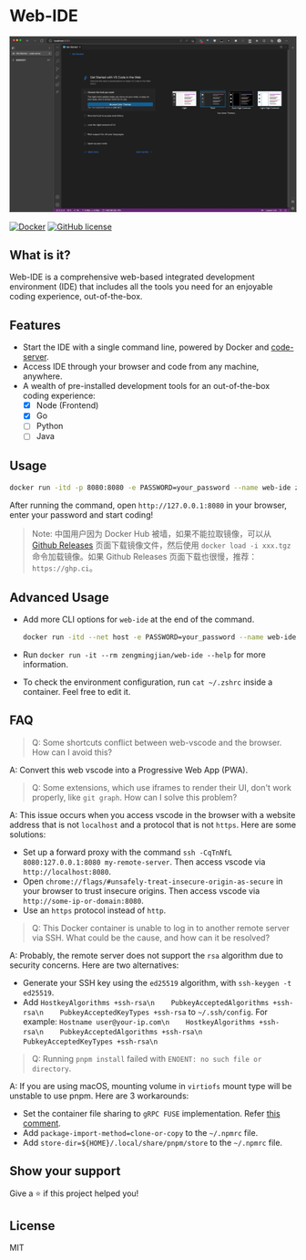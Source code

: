 # Web-IDE

![cover](https://raw.githubusercontent.com/zanminkian/static/main/web-ide/cover.jpeg)

[![Docker](https://img.shields.io/docker/v/zengmingjian/web-ide)](https://hub.docker.com/r/zengmingjian/web-ide)
[![GitHub license](https://img.shields.io/github/license/zanminkian/web-ide)](https://github.com/zanminkian/web-ide/blob/main/LICENSE)

## What is it?

Web-IDE is a comprehensive web-based integrated development environment (IDE) that includes all the tools you need for an enjoyable coding experience, out-of-the-box.

## Features

- Start the IDE with a single command line, powered by Docker and [code-server](https://github.com/coder/code-server).
- Access IDE through your browser and code from any machine, anywhere.
- A wealth of pre-installed development tools for an out-of-the-box coding experience:
  - [x] Node (Frontend)
  - [x] Go
  - [ ] Python
  - [ ] Java

## Usage

```sh
docker run -itd -p 8080:8080 -e PASSWORD=your_password --name web-ide zengmingjian/web-ide
```

After running the command, open `http://127.0.0.1:8080` in your browser, enter your password and start coding!

> Note: 中国用户因为 Docker Hub 被墙，如果不能拉取镜像，可以从 [Github Releases](https://github.com/zanminkian/web-ide/releases) 页面下载镜像文件，然后使用 `docker load -i xxx.tgz` 命令加载镜像。如果 Github Releases 页面下载也很慢，推荐：`https://ghp.ci`。

## Advanced Usage

- Add more CLI options for `web-ide` at the end of the command.

  ```sh
  docker run -itd --net host -e PASSWORD=your_password --name web-ide zengmingjian/web-ide --bind-addr 0.0.0.0:9090
  ```

- Run `docker run -it --rm zengmingjian/web-ide --help` for more information.

- To check the environment configuration, run `cat ~/.zshrc` inside a container. Feel free to edit it.

## FAQ

> Q: Some shortcuts conflict between web-vscode and the browser. How can I avoid this?

A: Convert this web vscode into a Progressive Web App (PWA).

> Q: Some extensions, which use iframes to render their UI, don't work properly, like `git graph`. How can I solve this problem?

A: This issue occurs when you access vscode in the browser with a website address that is not `localhost` and a protocol that is not `https`. Here are some solutions:

- Set up a forward proxy with the command `ssh -CqTnNfL 8080:127.0.0.1:8080 my-remote-server`. Then access vscode via `http://localhost:8080`.
- Open `chrome://flags/#unsafely-treat-insecure-origin-as-secure` in your browser to trust insecure origins. Then access vscode via `http://some-ip-or-domain:8080`.
- Use an `https` protocol instead of `http`.

> Q: This Docker container is unable to log in to another remote server via SSH. What could be the cause, and how can it be resolved?

A: Probably, the remote server does not support the `rsa` algorithm due to security concerns. Here are two alternatives:

- Generate your SSH key using the `ed25519` algorithm, with `ssh-keygen -t ed25519`.
- Add `HostkeyAlgorithms +ssh-rsa\n    PubkeyAcceptedAlgorithms +ssh-rsa\n    PubkeyAcceptedKeyTypes +ssh-rsa` to `~/.ssh/config`. For example: `Hostname user@your-ip.com\n    HostkeyAlgorithms +ssh-rsa\n    PubkeyAcceptedAlgorithms +ssh-rsa\n    PubkeyAcceptedKeyTypes +ssh-rsa\n`

> Q: Running `pnpm install` failed with `ENOENT: no such file or directory`.

A: If you are using macOS, mounting volume in `virtiofs` mount type will be unstable to use pnpm. Here are 3 workarounds:

- Set the container file sharing to `gRPC FUSE` implementation. Refer [this comment](https://github.com/pnpm/pnpm/issues/5803#issuecomment-1694241533).
- Add `package-import-method=clone-or-copy` to the `~/.npmrc` file.
- Add `store-dir=${HOME}/.local/share/pnpm/store` to the `~/.npmrc` file.

## Show your support

Give a ⭐️ if this project helped you!

## License

MIT
